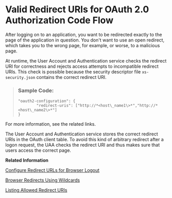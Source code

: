 <!-- loio4f28d335fa2543d7b24e27f7e8e399f7 -->

# Valid Redirect URIs for OAuth 2.0 Authorization Code Flow

After logging on to an application, you want to be redirected exactly to the page of the application in question. You don't want to use an open redirect, which takes you to the wrong page, for example, or worse, to a malicious page.

At runtime, the User Account and Authentication service checks the redirect URI for correctness and rejects access attempts to incompatible redirect URIs. This check is possible because the security descriptor file `xs-security.json` contains the correct redirect URI.

> ### Sample Code:  
> ```
> "oauth2-configuration": {
>         "redirect-uris": ["http://*<host\_name1\>*","http://*<host\_name2\>*"] 
> }
> ```

For more information, see the related links.

The User Account and Authentication service stores the correct redirect URIs in the OAuth client table. To avoid this kind of arbitrary redirect after a logon request, the UAA checks the redirect URI and thus makes sure that users access the correct page.

**Related Information**  


[Configure Redirect URLs for Browser Logout](Configure_Redirect_URLs_for_Browser_Logout_690931c.md "To avoid open redirect attacks, direct users to a safe and valid URL when they log out.")

[Browser Redirects Using Wildcards](Browser_Redirects_Using_Wildcards_88eb3e8.md "You want to configure browser redirect URLs for multiple external web sites of your company. We recommend that you specify absolute URLs and avoid using wildcards.")

[Listing Allowed Redirect URIs](../60-security/Security_Considerations_for_the_SAP_Authorization_and_Trust_Management_Service_f117cab.md#loio88b7d9d4c6ff4498b48dbc0b7be8a294 "The application security descriptor (xs-security.json) includes the redirect-uris parameter. This parameter contains a list of the redirect URIs that SAP BTP checks for when redirecting. If your landscape domain or custom domain isn't on this list, including wildcards, the SAP Authorization and Trust Management service won't redirect users there.")

